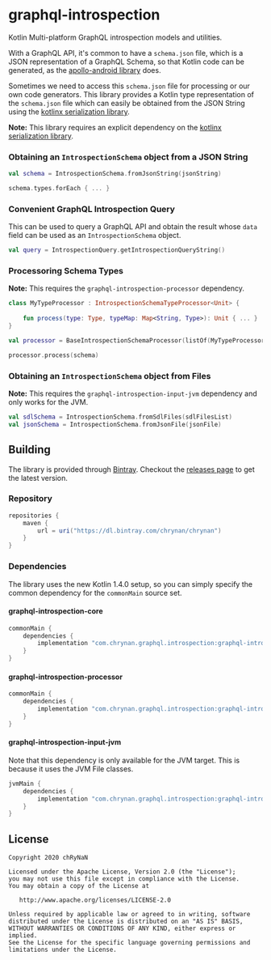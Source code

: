 # graphql-introspection
Kotlin Multi-platform GraphQL introspection models and utilities.

With a GraphQL API, it's common to have a `schema.json` file, which is a JSON representation of a GraphQL Schema, so that Kotlin code can be generated, as the [apollo-android library](https://github.com/apollographql/apollo-android) does.

Sometimes we need to access this `schema.json` file for processing or our own code generators. This library provides a Kotlin type representation of the `schema.json` file which can easily be obtained from the JSON String using the [kotlinx serialization library](https://github.com/Kotlin/kotlinx.serialization).

**Note:** This library requires an explicit dependency on the [kotlinx serialization library](https://github.com/Kotlin/kotlinx.serialization).

### Obtaining an `IntrospectionSchema` object from a JSON String
```kotlin
val schema = IntrospectionSchema.fromJsonString(jsonString)

schema.types.forEach { ... }
```

### Convenient GraphQL Introspection Query
This can be used to query a GraphQL API and obtain the result whose `data` field can be used as an `IntrospectionSchema` object.
```kotlin
val query = IntrospectionQuery.getIntrospectionQueryString()
```

### Processoring Schema Types
**Note:** This requires the `graphql-introspection-processor` dependency.
```kotlin
class MyTypeProcessor : IntrospectionSchemaTypeProcessor<Unit> {
    
    fun process(type: Type, typeMap: Map<String, Type>): Unit { ... }
}

val processor = BaseIntrospectionSchemaProcessor(listOf(MyTypeProcessor()))

processor.process(schema)
```

### Obtaining an `IntrospectionSchema` object from Files
**Note:** This requires the `graphql-introspection-input-jvm` dependency and only works for the JVM.
```kotlin
val sdlSchema = IntrospectionSchema.fromSdlFiles(sdlFilesList)
val jsonSchema = IntrospectionSchema.fromJsonFile(jsonFile)
```

## Building
The library is provided through [Bintray](https://bintray.com/chrynan/chrynan). Checkout the [releases page](https://github.com/chRyNaN/graphql-introspection/releases) to get the latest version.

### Repository
```groovy
repositories {
    maven {
        url = uri("https://dl.bintray.com/chrynan/chrynan")
    }
}
```

### Dependencies
The library uses the new Kotlin 1.4.0 setup, so you can simply specify the common dependency for the `commonMain` source set.

#### graphql-introspection-core
```groovy
commonMain {
    dependencies {
        implementation "com.chrynan.graphql.introspection:graphql-introspection-core:$VERSION"
    }
}
```

#### graphql-introspection-processor
```groovy
commonMain {
    dependencies {
        implementation "com.chrynan.graphql.introspection:graphql-introspection-processor:$VERSION"
    }
}
```

#### graphql-introspection-input-jvm
Note that this dependency is only available for the JVM target. This is because it uses the JVM File classes.
```groovy
jvmMain {
    dependencies {
        implementation "com.chrynan.graphql.introspection:graphql-introspection-input-jvm:$VERSION"
    }
}
```

## License
```
Copyright 2020 chRyNaN

Licensed under the Apache License, Version 2.0 (the "License");
you may not use this file except in compliance with the License.
You may obtain a copy of the License at

   http://www.apache.org/licenses/LICENSE-2.0

Unless required by applicable law or agreed to in writing, software
distributed under the License is distributed on an "AS IS" BASIS,
WITHOUT WARRANTIES OR CONDITIONS OF ANY KIND, either express or implied.
See the License for the specific language governing permissions and
limitations under the License.
```
